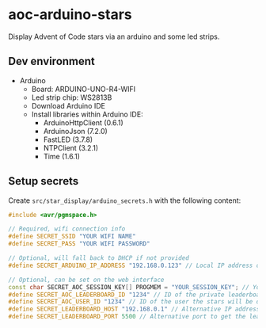 # aoc-arduino-stars

Display Advent of Code stars via an arduino and some led strips.

## Dev environment

- Arduino
  - Board: ARDUINO-UNO-R4-WIFI
  - Led strip chip: WS2813B
  - Download Arduino IDE
  - Install libraries within Arduino IDE:
    - ArduinoHttpClient (0.6.1)
    - ArduinoJson (7.2.0)
    - FastLED (3.7.8)
    - NTPClient (3.2.1)
    - Time (1.6.1)

## Setup secrets

Create `src/star_display/arduino_secrets.h` with the following content:

```cpp
#include <avr/pgmspace.h>

// Required, wifi connection info
#define SECRET_SSID "YOUR WIFI NAME"
#define SECRET_PASS "YOUR WIFI PASSWORD"

// Optional, will fall back to DHCP if not provided
#define SECRET_ARDUINO_IP_ADDRESS "192.168.0.123" // Local IP address of the Arduino

// Optional, can be set on the web interface
const char SECRET_AOC_SESSION_KEY[] PROGMEM = "YOUR_SESSION_KEY"; // Your Advent of Code session key
#define SECRET_AOC_LEADERBOARD_ID "1234" // ID of the private leaderboard the app will query
#define SECRET_AOC_USER_ID "1234" // ID of the user the stars will be queried for
#define SECRET_LEADERBOARD_HOST "192.168.0.1" // Alternative IP address to get the leaderboard json from
#define SECRET_LEADERBOARD_PORT 5500 // Alternative port to get the leaderboard json from
```
